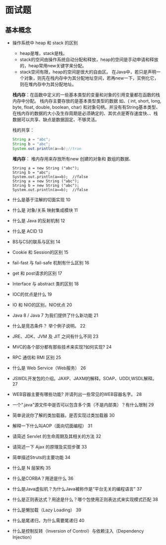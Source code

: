 ﻿# 面试题
## 基本概念
* 操作系统中 heap 和 stack 的区别 
    * heap是堆，stack是栈。
    * stack的空间由操作系统自动分配和释放，heap的空间是手动申请和释放的，heap常用new关键字来分配。
    * stack空间有限，heap的空间是很大的自由区。
    在Java中，若只是声明一个对象，则先在栈内存中为其分配地址空间，若再new一下，实例化它，则在堆内存中为其分配地址。
    
    **栈内存**：在函数中定义的一些基本类型的变量和对象的引用变量都在函数的栈内存中分配。 栈内存主要存放的是基本类型类型的数据 如、( int, short, long, byte, float, double, boolean, char) 和对象句柄。并没有有String基本类型、在栈内存的数据的大小及生存周期是必须确定的、其优点是寄存速度快、、栈数据可以共享、缺点是数据固定、不够灵活。
    
    栈的共享：
    ```java
    String a = "abc";
    String b = "abc";
    System.out.println(a==b);//true
    ```
    
    **堆内存**：
    堆内存用来存放所有new 创建的对象和 数组的数据、
    
    ```
    String a = new String ("abc");
    String b = "abc";
    System.out.println(a==b);  //false
    String a = new String ("abc");
    String b = new String ("abc");
    System.out.println(a==b);  //false
    ```
* 什么是基于注解的切面实现
10
* 什么是 对象/关系 映射集成模块
11
* 什么是 Java 的反射机制
12
* 什么是 ACID
13
* BS与CS的联系与区别
14
* Cookie 和 Session的区别
15
* fail-fast 与 fail-safe 机制有什么区别
16
* get 和 post请求的区别
17
* Interface 与 abstract 类的区别
18
* IOC的优点是什么
19
* IO 和 NIO的区别，NIO优点
20
* Java 8 / Java 7 为我们提供了什么新功能
21
* 什么是竞态条件？ 举个例子说明。
22
* JRE、JDK、JVM 及 JIT 之间有什么不同
23
* MVC的各个部分都有那些技术来实现?如何实现?
24
* RPC 通信和 RMI 区别 
25
* 什么是 Web Service（Web服务）
26
* JSWDL开发包的介绍。JAXP、JAXM的解释。SOAP、UDDI,WSDL解释。 
27
* WEB容器主要有哪些功能? 并请列出一些常见的WEB容器名字。
28
* 一个".java"源文件中是否可以包含多个类（不是内部类）？有什么限制
29
* 简单说说你了解的类加载器。是否实现过类加载器
30
* 解释一下什么叫AOP（面向切面编程）
31
* 请简述 Servlet 的生命周期及其相关的方法
32
* 请简述一下 Ajax 的原理及实现步骤
33
* 简单描述Struts的主要功能
34
* 什么是 N 层架构
35
* 什么是CORBA？用途是什么
36
* 什么是Java虚拟机？为什么Java被称作是“平台无关的编程语言”
37
* 什么是正则表达式？用途是什么？哪个包使用正则表达式来实现模式匹配
38
* 什么是懒加载（Lazy Loading）
39
* 什么是尾递归，为什么需要尾递归
40
* 什么是控制反转（Inversion of Control）与依赖注入（Dependency Injection）

